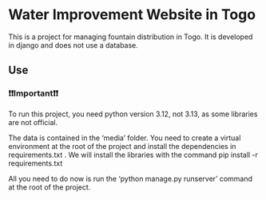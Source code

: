 # Water Improvement Website in Togo

This is a project for managing fountain distribution in Togo. It is developed in django and does not use a database.

## Use 

### ❗❗Important❗❗ 
To run this project, you need python version 3.12, not 3.13, as some libraries are not official.

The data is contained in the ‘media’ folder. You need to create a virtual environment at the root of the project and install the dependencies in requirements.txt .
We will install the libraries with the command pip install -r requirements.txt

All you need to do now is run the ‘python manage.py runserver’ command at the root of the project.

